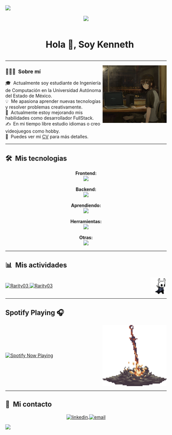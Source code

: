 <img src="https://user-images.githubusercontent.com/73097560/115834477-dbab4500-a447-11eb-908a-139a6edaec5c.gif">

<p align="center">
  <a href="https://github.com/DenverCoder1/readme-typing-svg">
    <img src="https://readme-typing-svg.herokuapp.com?lines=Computer+Engineer;Full+Stack+Web+Developer;Freelancer;Languages%20|%20Video+game+development%20Enthusiastic;Always%20learning%20new%20things&center=true&width=600&height=45">
  </a>
</p>

<div id="user-content-toc">
  <ul align="center">
    <summary><h1 style="display: inline-block">Hola 👋, Soy Kenneth</h1></summary>
  </ul>
</div>

---

<img align="right" src="https://github.com/I-am-vishalmaurya/I-am-vishalmaurya/blob/main/cropped_image.png" width="200" />

### 👨🏻‍💻 &nbsp;Sobre mí

🎓 &nbsp;Actualmente soy estudiante de Ingeniería de Computación en la Universidad Autónoma del Estado de México.\
💡 &nbsp;Me apasiona aprender nuevas tecnologías y resolver problemas creativamente.\
🌱 &nbsp;Actualmente estoy mejorando mis habilidades como desarrollador FullStack.\
✍️ &nbsp;En mi tiempo libre estudio idiomas o creo videojuegos como hobby.\
📄 &nbsp;Puedes ver mi [CV](https://www.adityavsingh.com/resume.html) para más detalles.

---

## 🛠 &nbsp;Mis tecnologias

<!-- Frontend -->
<p align="center">
  <b>Frontend:</b><br>
  <a href="https://skillicons.dev">
    <img src="https://skillicons.dev/icons?i=html,css,js,react,tailwind&perline=10" />
  </a>
</p>

<!-- Backend -->
<p align="center">
  <b>Backend:</b><br>
  <a href="https://skillicons.dev">
    <img src="https://skillicons.dev/icons?i=nodejs,express,mongodb,postgres&perline=10" />
  </a>
</p>

<!-- Aprendiendo -->
<p align="center">
  <b>Aprendiendo:</b><br>
  <a href="https://skillicons.dev">
    <img src="https://skillicons.dev/icons?i=astro,docker,mysql&perline=10" />
  </a>
</p>

<!-- Herramientas -->
<p align="center">
  <b>Herramientas:</b><br>
  <a href="https://skillicons.dev">
    <img src="https://skillicons.dev/icons?i=github,git,vscode,npm&perline=10" />
  </a>
</p>

<p align="center">
  <b>Otras:</b><br>
  <a href="https://skillicons.dev">
    <img src="https://skillicons.dev/icons?i=py,java,unity,c#&perline=10" />
  </a>
</p> 

---

## 📊 &nbsp;Mis actividades
<div style="display: flex; align-items: center; justify-content: space-between;">
  <div>
    <a href="https://github.com/Rarity03">
      <img width="450" height="170" alt="Rarity03" src="https://github-readme-stats.vercel.app/api?username=Rarity03&theme=midnight-purple&show_icons=true&bg_color=0D1117&hide_border=true&count_private=true" />
    </a>
    <a href="https://github.com/Rarity03">
      <img alt="Rarity03" src="https://github-readme-stats.vercel.app/api/top-langs/?username=Rarity03&theme=midnight-purple&layout=compact&bg_color=0D1117&hide_border=true&count_private=true" />
    </a>
  </div>
  <img src="https://raw.githubusercontent.com/TanZng/TanZng/master/assets/hollor_knight3.gif" width="50" />
</div>

---

## Spotify Playing 🎧
<div style="display: flex; align-items: center; justify-content: space-between;">
  <a href="https://open.spotify.com/user/jncmt2h3ysef165nzkkw5brhy">
    <img src="https://spotify-player-plum.vercel.app/api/spotify" alt="Spotify Now Playing" />
  </a>
  <img src="https://raw.githubusercontent.com/TanZng/TanZng/master/assets/bonefire.gif" width="200" />
</div>

---

## 🤝 &nbsp;Mi contacto

<p align="center">
  <a href="https://www.linkedin.com/in/kenneth-mendoza-pliego-7132b7173" target="_blank">
    <img align="center" src="https://user-images.githubusercontent.com/88904952/234979284-68c11d7f-1acc-4f0c-ac78-044e1037d7b0.png" alt="linkedin" height="50" width="50" />
  </a>
  <a href="mailto:kennethkael@gmail.com" target="_blank">
    <img align="center" src="https://www.svgrepo.com/show/424662/email-newsletter-subscription.svg" alt="email" height="50" width="50" />
  </a>
</p>


<img src="https://user-images.githubusercontent.com/73097560/115834477-dbab4500-a447-11eb-908a-139a6edaec5c.gif">

